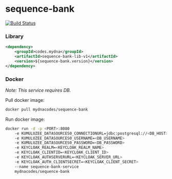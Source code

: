 # sequence-bank

[![Build Status](https://jenkins.din-cloud.com/buildStatus/icon?job=mydnacodes%2Fsequence-bank-service%2Fmaster&subject=CI/CD)](https://jenkins.din-cloud.com/job/mydnacodes/job/sequence-bank-service/job/master/)

### Library
```xml
<dependency>
    <groupId>codes.mydna</groupId>
    <artifactId>sequence-bank-lib-v1</artifactId>
    <version>${sequence-bank.version}</version>
</dependency>
```

### Docker

*Note: This service requires DB.*

Pull docker image:
```bash
docker pull mydnacodes/sequence-bank
```

Run docker image:
```bash
docker run -d -p <PORT>:8080 
    -e KUMULUZEE_DATASOURCES0_CONNECTIONURL=jdbc:postgresql://<DB_HOST>:<DB_PORT>/sequence-bank 
    -e KUMULUZEE_DATASOURCES0_USERNAME=<DB_USERNAME> 
    -e KUMULUZEE_DATASOURCES0_PASSWORD=<DB_PASSWORD> 
    -e KEYCLOAK_REALM=<KEYCLOAK_REALM_NAME>
    -e KEYCLOAK_CLIENTID=<KEYCLOAK_CLIENT_ID>
    -e KEYCLOAK_AUTHSERVERURL=<KEYCLOAK_SERVER_URL>
    -e KEYCLOAK_AUTH_CLIENTSECRET=<KEYCLOAK_CLIENT_SECRET>
    --name sequence-bank-service 
    mydnacodes/sequence-bank
```

